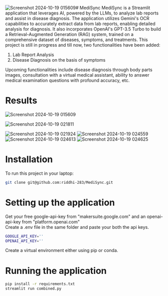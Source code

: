![Screenshot 2024-10-19 015609](https://github.com/user-attachments/assets/c47890e0-cd32-4a29-aa1a-abf293d339d8)# MediSync
MediSync is a Streamlit application that leverages AI, powered by the LLMs, to analyze lab reports and assist in disease diagnosis. The application utilizes Gemini's OCR capabilities to accurately extract data from lab reports, enabling detailed analysis for diagnosis. It also incorporates OpenAI's GPT-3.5 Turbo to build a Retrieval-Augmented Generation (RAG) system, trained on a comprehensive dataset of diseases, symptoms, and treatments. This project is still in progress and till now, two functionalities have been added:

1) Lab Report Analysis
2) Disease Diagnosis on the basis of symptoms
   
Upcoming functionalities include disease diagnosis through body parts images, consultation with a virtual medical assistant, ability to answer medical examination questions with profound accuracy, etc.

# Results
![Screenshot 2024-10-19 015609](https://github.com/user-attachments/assets/a1892b11-253d-448f-b103-1daed2f62021)

![Screenshot 2024-10-19 021811](https://github.com/user-attachments/assets/b8123f6b-3803-4086-9b59-c5d3ac25989c)

![Screenshot 2024-10-19 021924](https://github.com/user-attachments/assets/8b30688b-f640-40bd-9078-dbef0a87901a)
![Screenshot 2024-10-19 024559](https://github.com/user-attachments/assets/e5caa42b-7134-4389-8c3b-a7fb5a06563f)
![Screenshot 2024-10-19 024613](https://github.com/user-attachments/assets/82272964-1cc9-4675-aad2-e314d52abf2a)
![Screenshot 2024-10-19 024625](https://github.com/user-attachments/assets/da586b69-4f01-49d9-a574-d263f1a68d88)




# Installation
To run this project in your laptop:
```sh
git clone git@github.com:riddhi-283/MediSync.git
```
# Setting up the application
Get your free google-api-key from "makersuite.google.com" and an openai-api-key from "platform.openai.com"
<br> 
Create a .env file in the same folder and paste your both the api keys.
```sh
GOOGLE_API_KEY=''
OPENAI_API_KEY=''
```
Create a virtual environment either using pip or conda.

# Running the application
```sh
pip install -r requirements.txt
streamlit run combined.py
```
<br>
